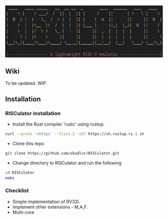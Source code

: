 <p align="center">
  <img src="https://github.com/skudlur/RISCulator/blob/main/src/assets/RISCulator_logo_gh.png" />
</p>

## Wiki
To be updated. WIP.

## Installation

### RISCulator installation
- Install the Rust compiler 'rustc' using rustup.

```bash
curl --proto '=https' --tlsv1.2 -sSf https://sh.rustup.rs | sh
```
- Clone this repo 

```bash
git clone https://github.com/skudlur/RISCulator.git
```
- Change directory to RISCulator and run the following

```bash
cd RISCulator
make
```

### Checklist
- Simple implementation of RV32I.
- Implement other extensions - M,A,F.
- Multi-core
